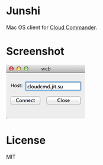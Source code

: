 # Junshi

Mac OS client for [Cloud Commander](http://cloudcmd.io).

# Screenshot
![junshi](img/junshi.png)

# License

MIT